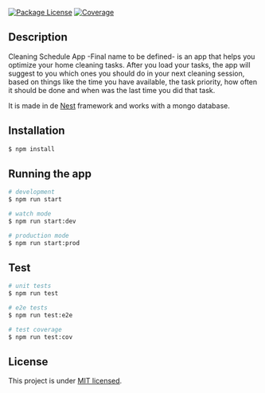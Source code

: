 <a href="https://www.npmjs.com/~nestjscore" target="_blank"><img src="https://img.shields.io/npm/l/@nestjs/core.svg" alt="Package License" /></a>
<a href="https://coveralls.io/github/nestjs/nest?branch=master" target="_blank"><img src="https://coveralls.io/repos/github/nestjs/nest/badge.svg?branch=master#9" alt="Coverage" /></a>

## Description

Cleaning Schedule App -Final name to be defined- is an app that helps you optimize your home cleaning tasks. After you load your tasks, the app will suggest to you which ones you should do in your next cleaning session, based on things like the time you have available, the task priority, how often it should be done and when was the last time you did that task.

It is made in de [Nest](https://github.com/nestjs/nest) framework and works with a mongo database.

## Installation

```bash
$ npm install
```

## Running the app

```bash
# development
$ npm run start

# watch mode
$ npm run start:dev

# production mode
$ npm run start:prod
```

## Test

```bash
# unit tests
$ npm run test

# e2e tests
$ npm run test:e2e

# test coverage
$ npm run test:cov
```

## License

This project is under [MIT licensed](LICENSE).
